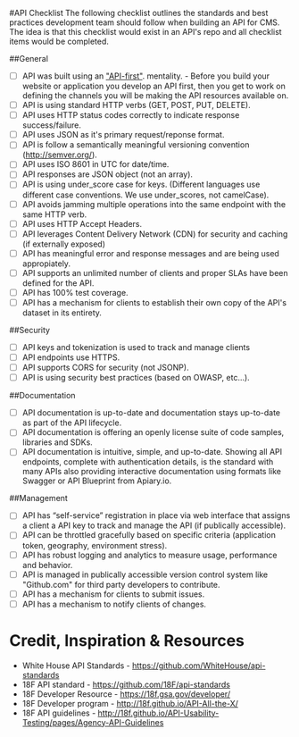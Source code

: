 #API Checklist
The following checklist outlines the standards and best practices development team should follow when building an API for CMS. The idea is that this checklist would exist in an API's repo and all checklist items would be completed.

##General
- [ ] API was built using an ["API-first"](http://apievangelist.com/2014/08/11/what-is-an-api-first-strategy-adding-some-dimensions-to-this-new-question/). mentality. - Before you build your website or application you develop an API first, then you get to work on defining the channels you will be making the API resources available on.
- [ ] API is using standard HTTP verbs (GET, POST, PUT, DELETE).
- [ ] API uses HTTP status codes correctly to indicate response success/failure.
- [ ] API uses JSON as it's primary request/reponse format.
- [ ] API is follow a semantically meaningful versioning convention (http://semver.org/).
- [ ] API uses ISO 8601 in UTC for date/time.
- [ ] API responses are JSON object (not an array). 
- [ ] API is using under_score case for keys. (Different languages use different case conventions. We use under_scores, not camelCase).
- [ ] API avoids jamming multiple operations into the same endpoint with the same HTTP verb.
- [ ] API uses HTTP Accept Headers.
- [ ] API leverages Content Delivery Network (CDN) for security and caching (if externally exposed)
- [ ] API has meaningful error and response messages and are being used appropiately.
- [ ] API supports an unlimited number of clients and proper SLAs have been defined for the API.
- [ ] API has 100% test coverage.
- [ ] API has a mechanism for clients to establish their own copy of the API's dataset in its entirety.

##Security
- [ ] API keys and tokenization is used to track and manage clients
- [ ] API endpoints use HTTPS.
- [ ] API supports CORS for security (not JSONP).
- [ ] API is using security best practices (based on OWASP, etc...).

##Documentation
- [ ] API documentation is up-to-date and documentation stays up-to-date as part of the API lifecycle.
- [ ] API documentation is offering an openly license suite of code samples, libraries and SDKs.
- [ ] API documentation is intuitive, simple, and up-to-date. Showing all API endpoints, complete with authentication details, is the standard with many APIs also providing interactive documentation using formats like Swagger or API Blueprint from Apiary.io.

##Management
- [ ] API has “self-service” registration in place via web interface that assigns a client a API key to track and manage the API (if publically accessible). 
- [ ] API can be throttled gracefully based on specific criteria (application token, geography, environment stress).
- [ ] API has robust logging and analytics to measure usage, performance and behavior.
- [ ] API is managed in publically accessible version control system like "Github.com" for third party developers to contribute.
- [ ] API has a mechanism for clients to submit issues.
- [ ] API has a mechanism to notify clients of changes.

# Credit, Inspiration & Resources
* White House API Standards - https://github.com/WhiteHouse/api-standards
* 18F API standard - https://github.com/18F/api-standards
* 18F Developer Resource - https://18f.gsa.gov/developer/
* 18F Developer program - http://18f.github.io/API-All-the-X/
* 18F API guidelines - http://18f.github.io/API-Usability-Testing/pages/Agency-API-Guidelines
